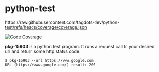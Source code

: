 # python-test

https://raw.githubusercontent.com/tagdots-dev/python-test/refs/heads/coverage/coverage.json


[![Code Coverage](https://img.shields.io/endpoint?url=https://raw.githubusercontent.com/tagdots-dev/python-test/refs/heads/coverage/coverage.json)](https://github.com/tagdots-dev/python-test/actions/workflows/coverage.yaml)

**pkg-15903** is a python test program. It runs a request call to your desired url and return some http status code.

```
$ pkg-15903 --url https://www.google.com
URL (https://www.google.com/) result: 200
```
